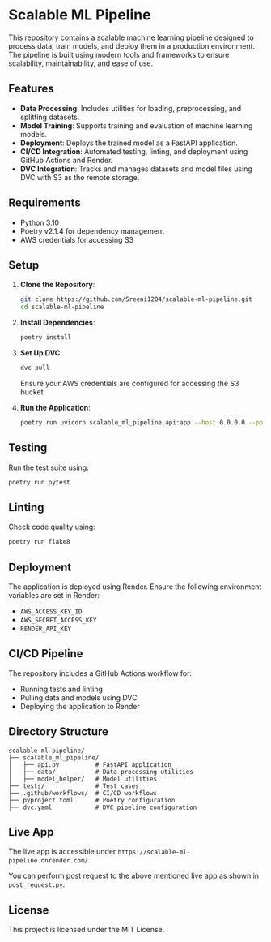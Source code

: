 # Scalable ML Pipeline

This repository contains a scalable machine learning pipeline designed to process data, train models, and deploy them in a production environment. The pipeline is built using modern tools and frameworks to ensure scalability, maintainability, and ease of use.

## Features
- **Data Processing**: Includes utilities for loading, preprocessing, and splitting datasets.
- **Model Training**: Supports training and evaluation of machine learning models.
- **Deployment**: Deploys the trained model as a FastAPI application.
- **CI/CD Integration**: Automated testing, linting, and deployment using GitHub Actions and Render.
- **DVC Integration**: Tracks and manages datasets and model files using DVC with S3 as the remote storage.

## Requirements
- Python 3.10
- Poetry v2.1.4 for dependency management
- AWS credentials for accessing S3

## Setup

1. **Clone the Repository**:
   ```bash
   git clone https://github.com/Sreeni1204/scalable-ml-pipeline.git
   cd scalable-ml-pipeline
   ```

2. **Install Dependencies**:
   ```bash
   poetry install
   ```

3. **Set Up DVC**:
   ```bash
   dvc pull
   ```
   Ensure your AWS credentials are configured for accessing the S3 bucket.

4. **Run the Application**:
   ```bash
   poetry run uvicorn scalable_ml_pipeline.api:app --host 0.0.0.0 --port 8000
   ```

## Testing
Run the test suite using:
```bash
poetry run pytest
```

## Linting
Check code quality using:
```bash
poetry run flake8
```

## Deployment
The application is deployed using Render. Ensure the following environment variables are set in Render:
- `AWS_ACCESS_KEY_ID`
- `AWS_SECRET_ACCESS_KEY`
- `RENDER_API_KEY`

## CI/CD Pipeline
The repository includes a GitHub Actions workflow for:
- Running tests and linting
- Pulling data and models using DVC
- Deploying the application to Render

## Directory Structure
```
scalable-ml-pipeline/
├── scalable_ml_pipeline/
│   ├── api.py          # FastAPI application
│   ├── data/           # Data processing utilities
│   ├── model_helper/   # Model utilities
├── tests/              # Test cases
├── .github/workflows/  # CI/CD workflows
├── pyproject.toml      # Poetry configuration
├── dvc.yaml            # DVC pipeline configuration
```

## Live App

The live app is accessible under `https://scalable-ml-pipeline.onrender.com/`.

You can perform post request to the above mentioned live app as shown in `post_request.py`.

## License
This project is licensed under the MIT License.